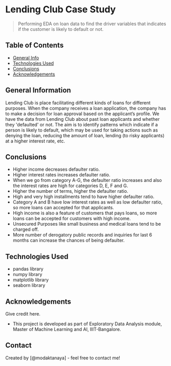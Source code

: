 # Lending Club Case Study
> Performing EDA on loan data to find the driver variables that indicates if the customer is likely to default or not.


## Table of Contents
* [General Info](#general-information)
* [Technologies Used](#technologies-used)
* [Conclusions](#conclusions)
* [Acknowledgements](#acknowledgements)


## General Information
Lending Club is place facilitating different kinds of loans for different purposes. When the company receives a loan application, the company has to make a decision for loan approval based on the applicant’s profile.
We have the data from Lending Club about past loan applicants and whether they 'defaulted' or not.
The aim is to identify patterns which indicate if a person is likely to default, which may be used for taking actions such as denying the loan, reducing the amount of loan, lending (to risky applicants) at a higher interest rate, etc.


## Conclusions
- Higher income decreases defaulter ratio.
- Higher interest rates increases defaulter ratio.
- When we go from category A-G, the defaulter ratio increases and also the interest rates are high for categories D, E, F and G.
- Higher the number of terms, higher the defaulter ratio.
- High and very high installments tend to have higher defaulter ratio.
- Category A and B have low interest rates as well as low defaulter ratio, so more loans can accepted for that applicants.
- High income is also a feature of customers that pays loans, so more loans can be accepted for customers with high income.
- Unsecured Purposes like small business and medical loans tend to be charged off.
- More number of derogatory public records and inquiries for last 6 months can increase the chances of being defaulter.


## Technologies Used
- pandas library
- numpy library
- matplotlib library
- seaborn library

## Acknowledgements
Give credit here.
- This project is developed as part of Exploratory Data Analysis module, Master of Machine Learning and AI, IIIT-Bangalore.


## Contact
Created by [@modaktanaya] - feel free to contact me!
